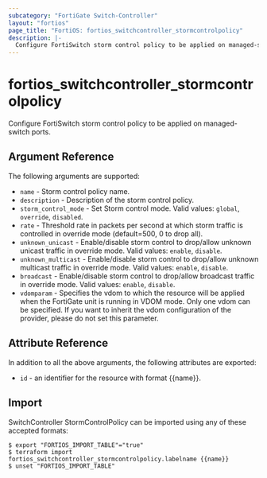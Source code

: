 ```yaml
---
subcategory: "FortiGate Switch-Controller"
layout: "fortios"
page_title: "FortiOS: fortios_switchcontroller_stormcontrolpolicy"
description: |-
  Configure FortiSwitch storm control policy to be applied on managed-switch ports.
---
```


# fortios_switchcontroller_stormcontrolpolicy
Configure FortiSwitch storm control policy to be applied on managed-switch ports.

## Argument Reference

The following arguments are supported:

* `name` - Storm control policy name.
* `description` - Description of the storm control policy.
* `storm_control_mode` - Set Storm control mode. Valid values: `global`, `override`, `disabled`.
* `rate` - Threshold rate in packets per second at which storm traffic is controlled in override mode (default=500, 0 to drop all).
* `unknown_unicast` - Enable/disable storm control to drop/allow unknown unicast traffic in override mode. Valid values: `enable`, `disable`.
* `unknown_multicast` - Enable/disable storm control to drop/allow unknown multicast traffic in override mode. Valid values: `enable`, `disable`.
* `broadcast` - Enable/disable storm control to drop/allow broadcast traffic in override mode. Valid values: `enable`, `disable`.
* `vdomparam` - Specifies the vdom to which the resource will be applied when the FortiGate unit is running in VDOM mode. Only one vdom can be specified. If you want to inherit the vdom configuration of the provider, please do not set this parameter.


## Attribute Reference

In addition to all the above arguments, the following attributes are exported:
* `id` - an identifier for the resource with format {{name}}.

## Import

SwitchController StormControlPolicy can be imported using any of these accepted formats:
```
$ export "FORTIOS_IMPORT_TABLE"="true"
$ terraform import fortios_switchcontroller_stormcontrolpolicy.labelname {{name}}
$ unset "FORTIOS_IMPORT_TABLE"
```
